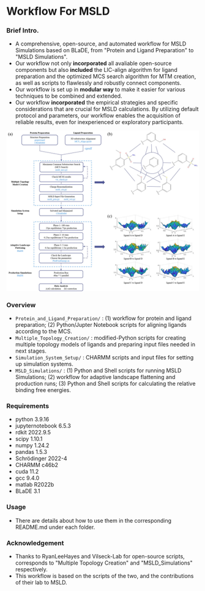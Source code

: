 # Workflow For MSLD

### Brief Intro.
 - A comprehensive, open-source, and automated workflow for MSLD Simulations based on BLaDE, from "Protein and Ligand Preparation" to "MSLD Simulations".
 - Our workflow not only **incorporated** all avaliable open-source components but also **included** the LIC-align algorithm for ligand preparation and the optimized MCS search algorithm for MTM creation, as well as scripts to flawlessly and robustly connect components.
 - Our workflow is set up in **modular way** to make it easier for various techniques to be combined and extended.
 - Our workflow **incorporated** the empirical strategies and specific considerations that are crucial for MSLD calculations. By utilizing default protocol and parameters, our workflow enables the acquisition of reliable results, even for inexperienced or exploratory participants.

![Workflow](https://github.com/RenlingHu/WorkflowForMSLD/blob/main/Workflow.jpg)

### Overview
 - `Protein_and_Ligand_Preparation/` : (1) workflow for protein and ligand preparation; (2) Python/Jupter Notebook scripts for aligning ligands according to the MCS.
 - `Multiple_Topology_Creation/` : modified-Python scripts for creating multiple topology models of ligands and preparing input files needed in next stages.
 - `Simulation_System_Setup/` : CHARMM scripts and input files for setting up simulation systems.
 - `MSLD_Simulations/` : (1) Python and Shell scripts for running MSLD Simulations; (2) workflow for adaptive landscape flattening and production runs; (3) Python and Shell scripts for calculating the relative binding free energies.

### Requirements
 - python 3.9.16
 - jupyternotebook 6.5.3
 - rdkit 2022.9.5
 - scipy 1.10.1
 - numpy 1.24.2
 - pandas 1.5.3
 - Schrödinger 2022-4
 - CHARMM c46b2
 - cuda 11.2
 - gcc 9.4.0
 - matlab R2022b
 - BLaDE 3.1

### Usage
 - There are details about how to use them in the corresponding README.md under each folder.

### Acknowledgement
 - Thanks to RyanLeeHayes and Vilseck-Lab for open-source scripts, corresponds to "Multiple Topology Creation" and "MSLD_Simulations" respectively.
 - This workflow is based on the scripts of the two, and the contributions of their lab to MSLD.